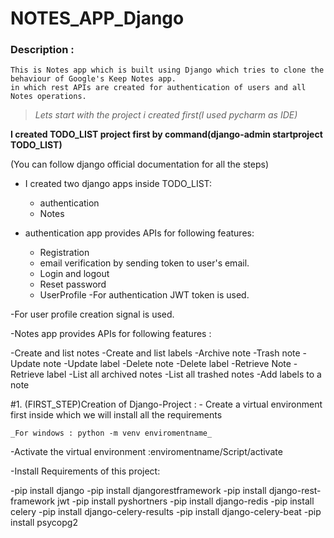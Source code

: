 # NOTES_APP_Django
### Description :

	This is Notes app which is built using Django which tries to clone the behaviour of Google's Keep Notes app.
	in which rest APIs are created for authentication of users and all Notes operations.

>_Lets start with the project i created first(I used pycharm as IDE)_

**I created TODO_LIST project first by command(django-admin startproject TODO_LIST)**

(You can follow django official documentation for all the steps)

- I created two django apps inside TODO_LIST:

   - authentication
   - Notes
 

- authentication app provides APIs for following features:

   - Registration
   - email verification by sending token to user's email.
   - Login and logout
   - Reset password
   - UserProfile
-For authentication JWT token is used.

-For user profile creation signal is used.

-Notes app provides APIs for following features :

   -Create and list notes
   -Create and list labels
   -Archive note
   -Trash note
   -Update note
   -Update label
   -Delete note
   -Delete label
   -Retrieve Note
   -Retrieve label
   -List all archived notes
   -List all trashed notes
   -Add labels to a note
   
 #1. (FIRST_STEP)Creation of Django-Project :
    - Create a virtual environment first inside which we will install all the requirements
    
    _For windows : python -m venv enviromentname_

   -Activate the virtual environment :enviromentname/Script/activate
   
   -Install Requirements of this project:
   
   -pip install django
   -pip install djangorestframework
   -pip install django-rest-framework jwt
   -pip install pyshortners
   -pip install django-redis
   -pip install celery
   -pip install django-celery-results
   -pip install django-celery-beat
   -pip install psycopg2




